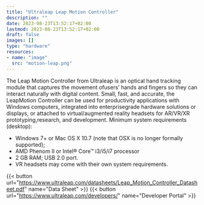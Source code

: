 ```yaml
---
title: "Ultraleap Leap Motion Controller"
description: ""
date: 2023-08-23T13:52:17+02:00
lastmod: 2023-08-23T13:52:17+02:00
draft: false
images: []
type: "hardware"
resources:
- name: "image"
  src: "motion-leap.png"
---
```

The Leap Motion Controller from Ultraleap is an optical hand tracking module that captures the movement ofusers’ hands and fingers so they can interact naturally with digital content. Small, fast, and accurate, the LeapMotion Controller can be used for productivity applications with Windows computers, integrated into enterprisegrade hardware solutions or displays, or attached to virtual/augmented reality headsets for AR/VR/XR prototyping,research, and development.
Minimum system requirements (desktop):

- Windows 7+ or Mac OS X 10.7 (note that OSX is no longer formally supported);
- AMD Phenom II or Intel® Core™ i3/i5/i7 processor
- 2 GB RAM; USB 2.0 port.
- VR headsets may come with their own system requirements.

{{< button url="https://www.ultraleap.com/datasheets/Leap_Motion_Controller_Datasheet.pdf" name="Data Sheet" >}}
{{< button url="https://www.ultraleap.com/developers/" name="Developer Portal" >}}